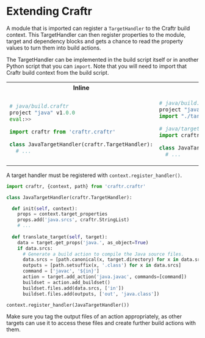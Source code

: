 # Extending Craftr

A module that is imported can register a `TargetHandler` to the Craftr build
context. This TargetHandler can then register properties to the module, target
and dependency blocks and gets a chance to read the property values to turn
them into build actions.

The TargetHandler can be implemented in the build script itself or in another
Python script that you can `import`. Note that you will need to import that
Craftr build context from the build script.

<table>
<tr><th>Inline</th><th>Separate</th></tr>
<tr><td>

```python
# java/build.craftr
project "java" v1.0.0
eval:>>

import craftr from 'craftr.craftr'

class JavaTargetHandler(craftr.TargetHandler):
  # ...
```

</td><td>

```python
# java/build.craftr
project "java" v1.0.0
import "./targethandler"

# java/targethandler.py
import craftr, {context} from 'craftr.craftr'

class JavaTargetHandler(craftr.TargetHandler):
  # ...
```

</td></tr>
</table>

A target handler must be registered with `context.register_handler()`.

```python
import craftr, {context, path} from 'craftr.craftr'

class JavaTargetHandler(craftr.TargetHandler):

  def init(self, context):
    props = context.target_properties
    props.add('java.srcs', craftr.StringList)
    # ...
  
  def translate_target(self, target):
    data = target.get_props('java.', as_object=True)
    if data.srcs:
      # Generate a build action to compile the Java source files.
      data.srcs = [path.canonical(x, target.directory) for x in data.srcs]
      outputs = [path.setsuffix(x, '.class') for x in data.srcs]
      command = ['javac', '${in}']
      action = target.add_action('java.javac', commands=[command])
      buildset = action.add_buildset()
      buildset.files.add(data.srcs, ['in'])
      buildset.files.add(outputs, ['out', 'java.class'])

context.register_handler(JavaTargetHandler())
```

Make sure you tag the output files of an action appropriately, as other
targets can use it to access these files and create further build actions
with them.
